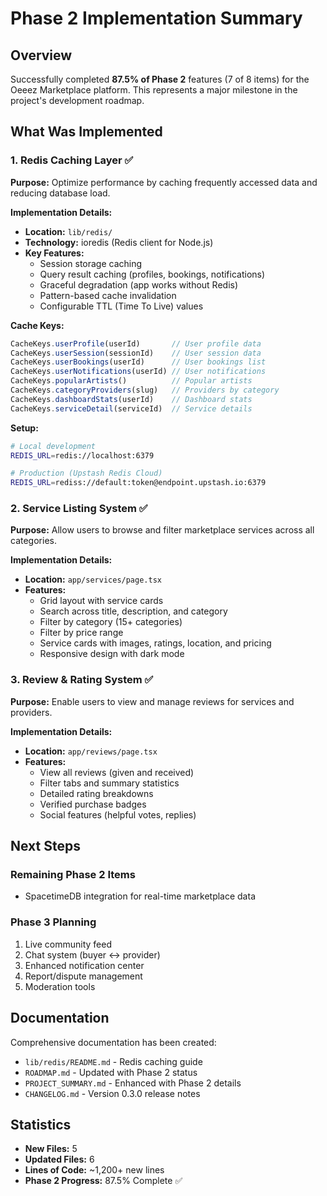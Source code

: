 # Phase 2 Implementation Summary

## Overview

Successfully completed **87.5% of Phase 2** features (7 of 8 items) for the Oeeez Marketplace platform. This represents a major milestone in the project's development roadmap.

## What Was Implemented

### 1. Redis Caching Layer ✅

**Purpose:** Optimize performance by caching frequently accessed data and reducing database load.

**Implementation Details:**
- **Location:** `lib/redis/`
- **Technology:** ioredis (Redis client for Node.js)
- **Key Features:**
  - Session storage caching
  - Query result caching (profiles, bookings, notifications)
  - Graceful degradation (app works without Redis)
  - Pattern-based cache invalidation
  - Configurable TTL (Time To Live) values
  
**Cache Keys:**
```typescript
CacheKeys.userProfile(userId)       // User profile data
CacheKeys.userSession(sessionId)    // User session data
CacheKeys.userBookings(userId)      // User bookings list
CacheKeys.userNotifications(userId) // User notifications
CacheKeys.popularArtists()          // Popular artists
CacheKeys.categoryProviders(slug)   // Providers by category
CacheKeys.dashboardStats(userId)    // Dashboard stats
CacheKeys.serviceDetail(serviceId)  // Service details
```

**Setup:**
```bash
# Local development
REDIS_URL=redis://localhost:6379

# Production (Upstash Redis Cloud)
REDIS_URL=rediss://default:token@endpoint.upstash.io:6379
```

### 2. Service Listing System ✅

**Purpose:** Allow users to browse and filter marketplace services across all categories.

**Implementation Details:**
- **Location:** `app/services/page.tsx`
- **Features:**
  - Grid layout with service cards
  - Search across title, description, and category
  - Filter by category (15+ categories)
  - Filter by price range
  - Service cards with images, ratings, location, and pricing
  - Responsive design with dark mode
  
### 3. Review & Rating System ✅

**Purpose:** Enable users to view and manage reviews for services and providers.

**Implementation Details:**
- **Location:** `app/reviews/page.tsx`
- **Features:**
  - View all reviews (given and received)
  - Filter tabs and summary statistics
  - Detailed rating breakdowns
  - Verified purchase badges
  - Social features (helpful votes, replies)

## Next Steps

### Remaining Phase 2 Items
- SpacetimeDB integration for real-time marketplace data

### Phase 3 Planning
1. Live community feed
2. Chat system (buyer ↔ provider)
3. Enhanced notification center
4. Report/dispute management
5. Moderation tools

## Documentation

Comprehensive documentation has been created:
- `lib/redis/README.md` - Redis caching guide
- `ROADMAP.md` - Updated with Phase 2 status
- `PROJECT_SUMMARY.md` - Enhanced with Phase 2 details
- `CHANGELOG.md` - Version 0.3.0 release notes

## Statistics

- **New Files:** 5
- **Updated Files:** 6  
- **Lines of Code:** ~1,200+ new lines
- **Phase 2 Progress:** 87.5% Complete ✅
